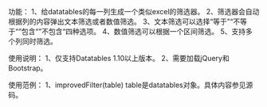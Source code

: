 功能：
1、给datatables的每一列生成一个类似excel的筛选器。
2、筛选器会自动根据列的内容弹出文本筛选或者数值筛选。
3、文本筛选可以选择“等于”“不等于“”包含“”不包含“四种选项。
4、数值筛选可以根据一个区间筛选。
5、支持多个列同时筛选。

使用说明：
1、仅支持Datatables 1.10以上版本。
2、需要加载jQuery和Bootstrap。

使用范例：
1、improvedFilter(table) table是datatables对象。具体内容参见源码。
